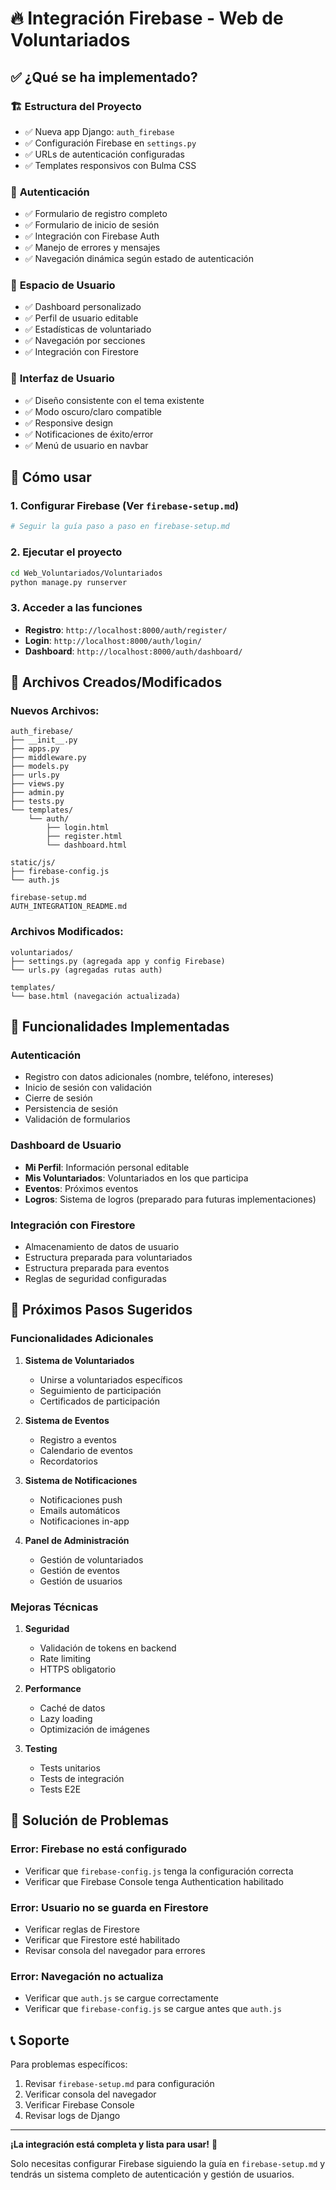 # 🔥 Integración Firebase - Web de Voluntariados

## ✅ ¿Qué se ha implementado?

### 🏗️ **Estructura del Proyecto**
- ✅ Nueva app Django: `auth_firebase`
- ✅ Configuración Firebase en `settings.py`
- ✅ URLs de autenticación configuradas
- ✅ Templates responsivos con Bulma CSS

### 🔐 **Autenticación**
- ✅ Formulario de registro completo
- ✅ Formulario de inicio de sesión
- ✅ Integración con Firebase Auth
- ✅ Manejo de errores y mensajes
- ✅ Navegación dinámica según estado de autenticación

### 👤 **Espacio de Usuario**
- ✅ Dashboard personalizado
- ✅ Perfil de usuario editable
- ✅ Estadísticas de voluntariado
- ✅ Navegación por secciones
- ✅ Integración con Firestore

### 🎨 **Interfaz de Usuario**
- ✅ Diseño consistente con el tema existente
- ✅ Modo oscuro/claro compatible
- ✅ Responsive design
- ✅ Notificaciones de éxito/error
- ✅ Menú de usuario en navbar

## 🚀 **Cómo usar**

### 1. **Configurar Firebase** (Ver `firebase-setup.md`)
```bash
# Seguir la guía paso a paso en firebase-setup.md
```

### 2. **Ejecutar el proyecto**
```bash
cd Web_Voluntariados/Voluntariados
python manage.py runserver
```

### 3. **Acceder a las funciones**
- **Registro**: `http://localhost:8000/auth/register/`
- **Login**: `http://localhost:8000/auth/login/`
- **Dashboard**: `http://localhost:8000/auth/dashboard/`

## 📁 **Archivos Creados/Modificados**

### Nuevos Archivos:
```
auth_firebase/
├── __init__.py
├── apps.py
├── middleware.py
├── models.py
├── urls.py
├── views.py
├── admin.py
├── tests.py
└── templates/
    └── auth/
        ├── login.html
        ├── register.html
        └── dashboard.html

static/js/
├── firebase-config.js
└── auth.js

firebase-setup.md
AUTH_INTEGRATION_README.md
```

### Archivos Modificados:
```
voluntariados/
├── settings.py (agregada app y config Firebase)
└── urls.py (agregadas rutas auth)

templates/
└── base.html (navegación actualizada)
```

## 🔧 **Funcionalidades Implementadas**

### **Autenticación**
- Registro con datos adicionales (nombre, teléfono, intereses)
- Inicio de sesión con validación
- Cierre de sesión
- Persistencia de sesión
- Validación de formularios

### **Dashboard de Usuario**
- **Mi Perfil**: Información personal editable
- **Mis Voluntariados**: Voluntariados en los que participa
- **Eventos**: Próximos eventos
- **Logros**: Sistema de logros (preparado para futuras implementaciones)

### **Integración con Firestore**
- Almacenamiento de datos de usuario
- Estructura preparada para voluntariados
- Estructura preparada para eventos
- Reglas de seguridad configuradas

## 🎯 **Próximos Pasos Sugeridos**

### **Funcionalidades Adicionales**
1. **Sistema de Voluntariados**
   - Unirse a voluntariados específicos
   - Seguimiento de participación
   - Certificados de participación

2. **Sistema de Eventos**
   - Registro a eventos
   - Calendario de eventos
   - Recordatorios

3. **Sistema de Notificaciones**
   - Notificaciones push
   - Emails automáticos
   - Notificaciones in-app

4. **Panel de Administración**
   - Gestión de voluntariados
   - Gestión de eventos
   - Gestión de usuarios

### **Mejoras Técnicas**
1. **Seguridad**
   - Validación de tokens en backend
   - Rate limiting
   - HTTPS obligatorio

2. **Performance**
   - Caché de datos
   - Lazy loading
   - Optimización de imágenes

3. **Testing**
   - Tests unitarios
   - Tests de integración
   - Tests E2E

## 🐛 **Solución de Problemas**

### **Error: Firebase no está configurado**
- Verificar que `firebase-config.js` tenga la configuración correcta
- Verificar que Firebase Console tenga Authentication habilitado

### **Error: Usuario no se guarda en Firestore**
- Verificar reglas de Firestore
- Verificar que Firestore esté habilitado
- Revisar consola del navegador para errores

### **Error: Navegación no actualiza**
- Verificar que `auth.js` se cargue correctamente
- Verificar que `firebase-config.js` se cargue antes que `auth.js`

## 📞 **Soporte**

Para problemas específicos:
1. Revisar `firebase-setup.md` para configuración
2. Verificar consola del navegador
3. Verificar Firebase Console
4. Revisar logs de Django

---

**¡La integración está completa y lista para usar!** 🎉

Solo necesitas configurar Firebase siguiendo la guía en `firebase-setup.md` y tendrás un sistema completo de autenticación y gestión de usuarios.
